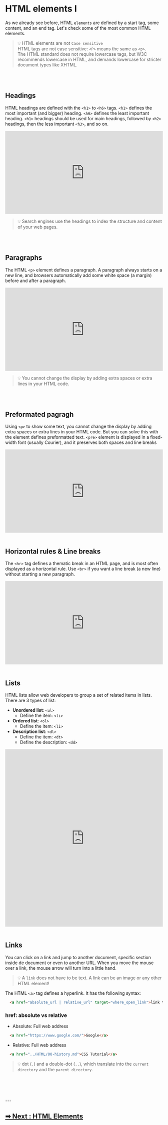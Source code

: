 # HTML elements I
As we already see before, HTML `elements` are defined by a start tag, some content, and an end tag.
Let's check some of the most common HTML elements.

> 💡 HTML elements are not `Case sensitive`<br>
> HTML tags are not case sensitive: `<P>` means the same as `<p>`.<br>
> The HTML standard does not require lowercase tags, but W3C recommends lowercase in HTML, and demands lowercase for stricter document types like XHTML.

<br>
<br>

## Headings
HTML headings are defined with the `<h1>` to `<h6>` tags. `<h1>` defines the most important (and bigger) heading. `<h6>` defines the least important heading.
`<h1>` headings should be used for main headings, followed by `<h2>` headings, then the less important `<h3>`, and so on.

<iframe height="265" style="width: 100%;" scrolling="no" title="headings" src="https://codepen.io/filoscoder/embed/YzqRpMQ?height=265&theme-id=light&default-tab=html,result" frameborder="no" loading="lazy" allowtransparency="true" allowfullscreen="true">
  See the Pen <a href='https://codepen.io/filoscoder/pen/YzqRpMQ'>headings</a> by Wonjang Son
  (<a href='https://codepen.io/filoscoder'>@filoscoder</a>) on <a href='https://codepen.io'>CodePen</a>.
</iframe>

> 💡 Search engines use the headings to index the structure and content of your web pages.

<br>
<br>

## Paragraphs
The HTML `<p>` element defines a paragraph. A paragraph always starts on a new line, and browsers automatically add some white space (a margin) before and after a paragraph.

<iframe height="265" style="width: 100%;" scrolling="no" title="Paragraph" src="https://codepen.io/filoscoder/embed/abNQpGw?height=265&theme-id=light&default-tab=html,result" frameborder="no" loading="lazy" allowtransparency="true" allowfullscreen="true">
  See the Pen <a href='https://codepen.io/filoscoder/pen/abNQpGw'>Paragraph</a> by Wonjang Son
  (<a href='https://codepen.io/filoscoder'>@filoscoder</a>) on <a href='https://codepen.io'>CodePen</a>.
</iframe>

> 💡 You cannot change the display by adding extra spaces or extra lines in your HTML code.

<br>
<br>

## Preformated pagragh
Using `<p>` to show some text, you cannot change the display by adding extra spaces or extra lines in your HTML code.
But you can solve this with the element defines preformatted text. `<pre>` element is displayed in a fixed-width font (usually Courier), and it preserves both spaces and line breaks

<iframe height="265" style="width: 100%;" scrolling="no" title="Preformated pagragh" src="https://codepen.io/filoscoder/embed/KKzraRw?height=265&theme-id=light&default-tab=html,result" frameborder="no" loading="lazy" allowtransparency="true" allowfullscreen="true">
  See the Pen <a href='https://codepen.io/filoscoder/pen/KKzraRw'>Preformated pagragh</a> by Wonjang Son
  (<a href='https://codepen.io/filoscoder'>@filoscoder</a>) on <a href='https://codepen.io'>CodePen</a>.
</iframe>
<br>
<br>

## Horizontal rules & Line breaks
The `<hr>` tag defines a thematic break in an HTML page, and is most often displayed as a horizontal rule.
Use `<br>` if you want a line break (a new line) without starting a new paragraph.

<iframe height="265" style="width: 100%;" scrolling="no" title="Horizontal rules &amp; Line breaks" src="https://codepen.io/filoscoder/embed/dyMQNmd?height=465&theme-id=light&default-tab=html,result" frameborder="no" loading="lazy" allowtransparency="true" allowfullscreen="true">
  See the Pen <a href='https://codepen.io/filoscoder/pen/dyMQNmd'>Horizontal rules &amp; Line breaks</a> by Wonjang Son
  (<a href='https://codepen.io/filoscoder'>@filoscoder</a>) on <a href='https://codepen.io'>CodePen</a>.
</iframe>
<br>
<br>

## Lists
HTML lists allow web developers to group a set of related items in lists. There are 3 types of list:

- **Unordered list**: `<ul>` 
  - Define the item: `<li>`
- **Ordered list**: `<ol>` 
  - Define the item: `<li>`
- **Description list**: `<dl>` 
  - Define the item: `<dt>`
  - Define the description: `<dd>`

<iframe height="565" style="width: 100%;" scrolling="no" title="MWyzJWN" src="https://codepen.io/filoscoder/embed/MWyzJWN?height=265&theme-id=light&default-tab=html,result" frameborder="no" loading="lazy" allowtransparency="true" allowfullscreen="true">
  See the Pen <a href='https://codepen.io/filoscoder/pen/MWyzJWN'>MWyzJWN</a> by Wonjang Son
  (<a href='https://codepen.io/filoscoder'>@filoscoder</a>) on <a href='https://codepen.io'>CodePen</a>.
</iframe>
<br>
<br>

## Links
You can click on a link and jump to another document, specific section inside de document or even to another URL.
When you move the mouse over a link, the mouse arrow will turn into a little hand.
> 💡 A `link` does not have to be text. A link can be an image or any other HTML element!

The HTML `<a>` tag defines a hyperlink. It has the following syntax:
```HTML
  <a href="absolute_url | relative_url" target="where_open_link">link text</a>
```
### href: absolute vs relative
- Absolute: Full web address
```HTML
  <a href="https://www.google.com/">Google</a>
```
- Relative: Full web address
```HTML
  <a href="../HTML/00-history.md">CSS Tutorial</a>
```
> 💡 dot (`.`) and a double-dot (`..`), which translate into the `current directory` and the `parent directory`.

<br>
<br>
<br>
<br>
---

## [➡ Next :  HTML Elements](https://github.com/filoscoder/fe-soon/blob/master/src/en/HTML/03-elements.md)